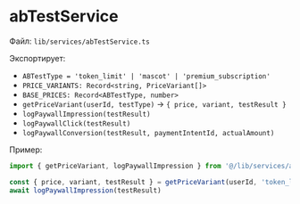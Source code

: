 # abTestService

Файл: `lib/services/abTestService.ts`

Экспортирует:
- `ABTestType = 'token_limit' | 'mascot' | 'premium_subscription'`
- `PRICE_VARIANTS: Record<string, PriceVariant[]>`
- `BASE_PRICES: Record<ABTestType, number>`
- `getPriceVariant(userId, testType)` → `{ price, variant, testResult }`
- `logPaywallImpression(testResult)`
- `logPaywallClick(testResult)`
- `logPaywallConversion(testResult, paymentIntentId, actualAmount)`

Пример:
```ts
import { getPriceVariant, logPaywallImpression } from '@/lib/services/abTestService'

const { price, variant, testResult } = getPriceVariant(userId, 'token_limit')
await logPaywallImpression(testResult)
```